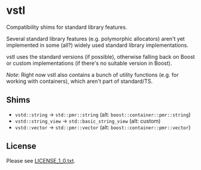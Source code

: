# vstl

Compatibility shims for standard library features.

Several standard library features (e.g. polymorphic allocators)
aren't yet implemented in some (all?) widely used standard library implementations.

vstl uses the standard versions (if possible), otherwise falling back on Boost
or custom implementations (if there's no suitable version in Boost).

*Note*: Right now vstl also contains a bunch of utility functions (e.g. for working
with containers), which aren't part of standard/TS.

## Shims

* ``vstd::string`` -> ``std::pmr::string`` (alt: ``boost::container::pmr::string``)
* ``vstd::string_view`` -> ``std::basic_string_view`` (alt: custom)
* ``vstd::vector`` -> ``std::pmr::vector``  (alt: ``boost::container::pmr::vector``)

## License

Please see [LICENSE_1_0.txt](LICENSE_1_0.txt).
